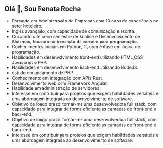 ## Olá 👋, Sou Renata Rocha
- Formada em Administração de Empresas com 10 anos de experiência no setor hoteleiro.
- Inglês avançado, com capacidade de comunicação e escrita.
- Cursando o terceiro semestre de Análise e Desenvolvimento de Sistemas, focando na transição de carreira para programação.
- Conhecimentos iniciais em Python, C, com ênfase em lógica de programação.
- Habilidades em desenvolvimento front-end utilizando  HTML,CSS, Javascript e PHP.
- Habilidades em desenvolvimento back-end utilizando NodeJS.
- estudo em andamento de PHP.
- Conhecimento em integração com APIs Rest.
- Desenvolvimento web com Framework Angular.
- Habilidade em administração de servidores.
- Interesse em contribuir para projetos que exigem habilidades versáteis e uma abordagem integrada ao desenvolvimento de software.
- Objetivo de longo prazo: tornar-me uma desenvolvedora full stack, com capacidade para integrar de forma eficiente as camadas de front-end e back-end.
- Objetivo de longo prazo: tornar-me uma desenvolvedora full stack, com capacidade para integrar de forma eficiente as camadas de front-end e back-end.
- Interesse em contribuir para projetos que exigem habilidades versáteis e uma abordagem integrada ao desenvolvimento de software.
